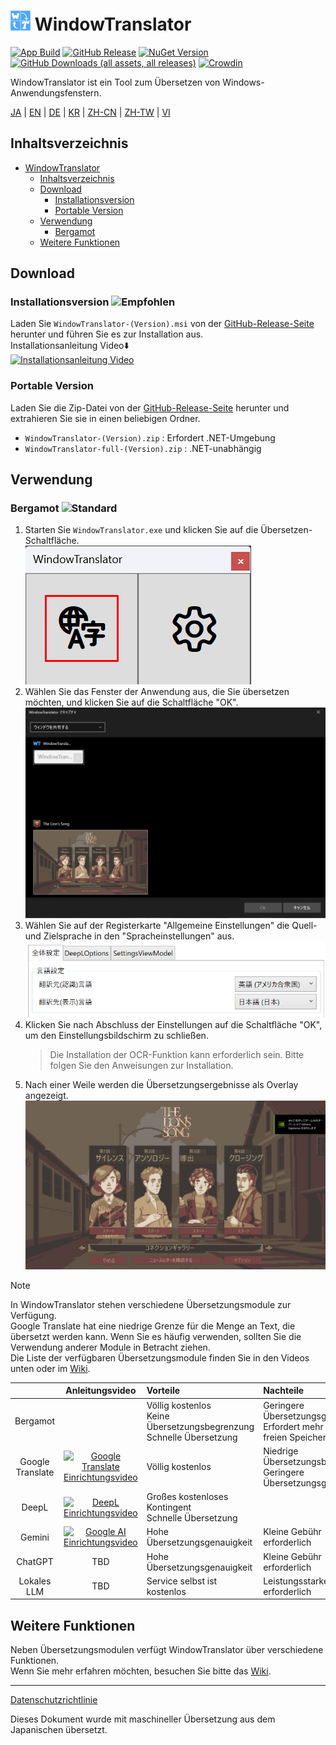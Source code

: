 # <img src="images/wt.png" width="32" > WindowTranslator

[![App Build](https://github.com/Freeesia/WindowTranslator/actions/workflows/dotnet-desktop.yml/badge.svg)](https://github.com/Freeesia/WindowTranslator/actions/workflows/dotnet-desktop.yml)
[![GitHub Release](https://img.shields.io/github/v/release/Freeesia/WindowTranslator)](https://github.com/Freeesia/WindowTranslator/releases/latest)
[![NuGet Version](https://img.shields.io/nuget/v/WindowTranslator.Abstractions)](https://www.nuget.org/packages/WindowTranslator.Abstractions)
[![GitHub Downloads (all assets, all releases)](https://img.shields.io/github/downloads/Freeesia/WindowTranslator/total)](https://github.com/Freeesia/WindowTranslator/releases/latest)
[![Crowdin](https://badges.crowdin.net/windowtranslator/localized.svg)](https://crowdin.com/project/windowtranslator)

WindowTranslator ist ein Tool zum Übersetzen von Windows-Anwendungsfenstern.

[JA](README.md) | [EN](./README.en.md) | [DE](./README.de.md) | [KR](./README.kr.md) | [ZH-CN](./README.zh-cn.md) | [ZH-TW](./README.zh-tw.md) | [VI](./README.vi.md)

## Inhaltsverzeichnis
- [ WindowTranslator](#-windowtranslator)
  - [Inhaltsverzeichnis](#inhaltsverzeichnis)
  - [Download](#download)
    - [Installationsversion ](#installationsversion-)
    - [Portable Version](#portable-version)
  - [Verwendung](#verwendung)
    - [Bergamot ](#bergamot-)
  - [Weitere Funktionen](#weitere-funktionen)

## Download
### Installationsversion ![Empfohlen](https://img.shields.io/badge/Empfohlen-brightgreen)

Laden Sie `WindowTranslator-(Version).msi` von der [GitHub-Release-Seite](https://github.com/Freeesia/WindowTranslator/releases/latest) herunter und führen Sie es zur Installation aus.  
Installationsanleitung Video⬇️  
[![Installationsanleitung Video](https://github.com/user-attachments/assets/b5babc02-715b-43bc-ba97-f23078ffd39b)](https://youtu.be/wvcbCLA9chQ?t=7)

### Portable Version

Laden Sie die Zip-Datei von der [GitHub-Release-Seite](https://github.com/Freeesia/WindowTranslator/releases/latest) herunter und extrahieren Sie sie in einen beliebigen Ordner.  
- `WindowTranslator-(Version).zip` : Erfordert .NET-Umgebung  
- `WindowTranslator-full-(Version).zip` : .NET-unabhängig

## Verwendung

### Bergamot ![Standard](https://img.shields.io/badge/Standard-brightgreen)

1. Starten Sie `WindowTranslator.exe` und klicken Sie auf die Übersetzen-Schaltfläche.  
   ![Übersetzen-Schaltfläche](images/translate.png)
2. Wählen Sie das Fenster der Anwendung aus, die Sie übersetzen möchten, und klicken Sie auf die Schaltfläche "OK".  
   ![Fensterauswahl](images/select.png)
3. Wählen Sie auf der Registerkarte "Allgemeine Einstellungen" die Quell- und Zielsprache in den "Spracheinstellungen" aus.  
   ![Spracheinstellungen](images/language.png)
4. Klicken Sie nach Abschluss der Einstellungen auf die Schaltfläche "OK", um den Einstellungsbildschirm zu schließen.  
   > Die Installation der OCR-Funktion kann erforderlich sein.
   > Bitte folgen Sie den Anweisungen zur Installation.
5. Nach einer Weile werden die Übersetzungsergebnisse als Overlay angezeigt.  
   ![Übersetzungsergebnis](images/result.png)

> [!NOTE]
> In WindowTranslator stehen verschiedene Übersetzungsmodule zur Verfügung.  
> Google Translate hat eine niedrige Grenze für die Menge an Text, die übersetzt werden kann. Wenn Sie es häufig verwenden, sollten Sie die Verwendung anderer Module in Betracht ziehen.  
> Die Liste der verfügbaren Übersetzungsmodule finden Sie in den Videos unten oder im [Wiki](https://github.com/Freeesia/WindowTranslator/wiki#翻訳).
> 
> |                |                                                         Anleitungsvideo                                                          | Vorteile                    | Nachteile                        |
> | :------------: | :-----------------------------------------------------------------------------------------------------------------------------------: | :---------------------------- | :----------------------------------- |
> |   Bergamot     | | Völlig kostenlos<br/>Keine Übersetzungsbegrenzung<br/>Schnelle Übersetzung | Geringere Übersetzungsgenauigkeit<br/>Erfordert mehr als 1 GB freien Speicher |
> |   Google Translate   | [![Google Translate Einrichtungsvideo](https://github.com/user-attachments/assets/bbf45370-0387-47e1-b690-3183f37e06d2)](https://youtu.be/83A8T890N5M)  | Völlig kostenlos | Niedrige Übersetzungsbegrenzung<br/>Geringere Übersetzungsgenauigkeit |
> |     DeepL      |   [![DeepL Einrichtungsvideo](https://github.com/user-attachments/assets/4abd512f-cff9-45a8-852b-722641458f0b)](https://youtu.be/D7Yb6rIVPI0)   | Großes kostenloses Kontingent<br/>Schnelle Übersetzung | |
> |     Gemini     | [![Google AI Einrichtungsvideo](https://github.com/user-attachments/assets/9d3a91ab-f1aa-4079-be68-622212ab1b68)](https://youtu.be/Oht0z03M91I) | Hohe Übersetzungsgenauigkeit | Kleine Gebühr erforderlich |
> |    ChatGPT     | TBD | Hohe Übersetzungsgenauigkeit | Kleine Gebühr erforderlich |
> | Lokales LLM | TBD | Service selbst ist kostenlos | Leistungsstarker PC erforderlich |

## Weitere Funktionen

Neben Übersetzungsmodulen verfügt WindowTranslator über verschiedene Funktionen.  
Wenn Sie mehr erfahren möchten, besuchen Sie bitte das [Wiki](https://github.com/Freeesia/WindowTranslator/wiki).

---
[Datenschutzrichtlinie](PrivacyPolicy.md)

Dieses Dokument wurde mit maschineller Übersetzung aus dem Japanischen übersetzt.